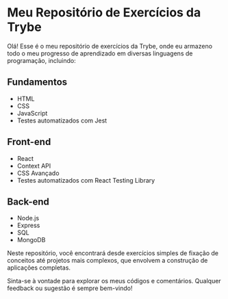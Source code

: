 
# Meu Repositório de Exercícios da Trybe

Olá! Esse é o meu repositório de exercícios da Trybe, onde eu armazeno todo o meu progresso de aprendizado em diversas linguagens de programação, incluindo:

## Fundamentos
- HTML
- CSS
- JavaScript
- Testes automatizados com Jest

## Front-end
- React
- Context API
- CSS Avançado
- Testes automatizados com React Testing Library

## Back-end
- Node.js
- Express
- SQL
- MongoDB


Neste repositório, você encontrará desde exercícios simples de fixação de conceitos até projetos mais complexos, que envolvem a construção de aplicações completas.

Sinta-se à vontade para explorar os meus códigos e comentários. Qualquer feedback ou sugestão é sempre bem-vindo!
